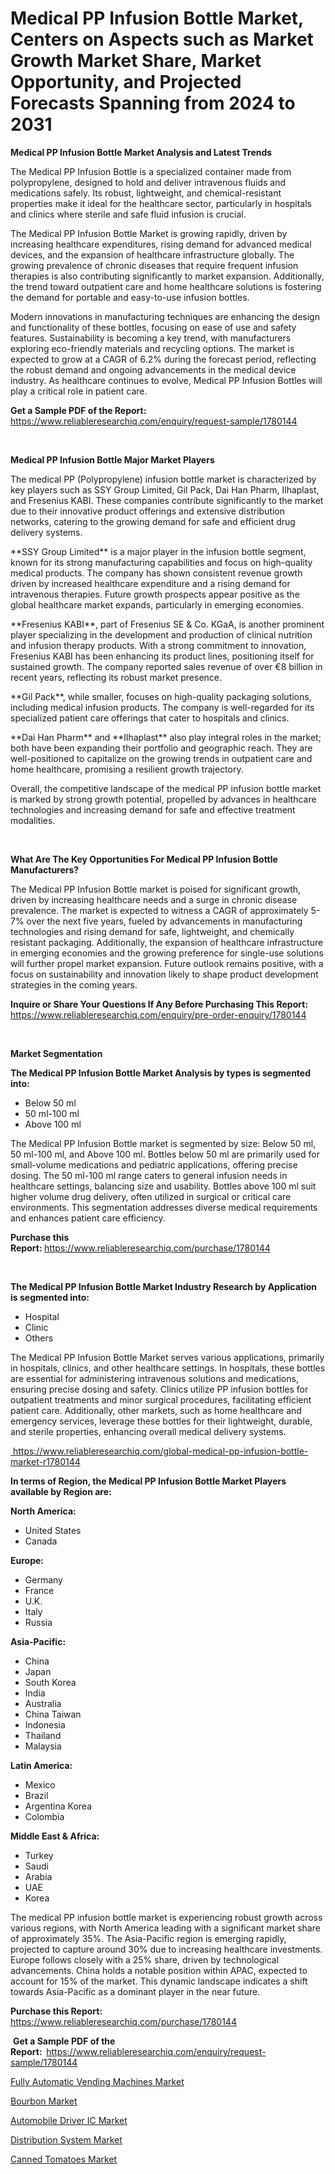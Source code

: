<p><h1>Medical PP Infusion Bottle Market, Centers on Aspects such as Market Growth Market Share, Market Opportunity, and Projected Forecasts Spanning from 2024 to 2031</h1></p><p><strong>Medical PP Infusion Bottle Market Analysis and Latest Trends</strong></p>
<p><p>The Medical PP Infusion Bottle is a specialized container made from polypropylene, designed to hold and deliver intravenous fluids and medications safely. Its robust, lightweight, and chemical-resistant properties make it ideal for the healthcare sector, particularly in hospitals and clinics where sterile and safe fluid infusion is crucial.</p><p>The Medical PP Infusion Bottle Market is growing rapidly, driven by increasing healthcare expenditures, rising demand for advanced medical devices, and the expansion of healthcare infrastructure globally. The growing prevalence of chronic diseases that require frequent infusion therapies is also contributing significantly to market expansion. Additionally, the trend toward outpatient care and home healthcare solutions is fostering the demand for portable and easy-to-use infusion bottles.</p><p>Modern innovations in manufacturing techniques are enhancing the design and functionality of these bottles, focusing on ease of use and safety features. Sustainability is becoming a key trend, with manufacturers exploring eco-friendly materials and recycling options. The market is expected to grow at a CAGR of 6.2% during the forecast period, reflecting the robust demand and ongoing advancements in the medical device industry. As healthcare continues to evolve, Medical PP Infusion Bottles will play a critical role in patient care.</p></p>
<p><strong>Get a Sample PDF of the Report:&nbsp;</strong> <a href="https://www.reliableresearchiq.com/enquiry/request-sample/1780144?utm_campaign=104&utm_medium=2&utm_source=Github&utm_content=ia&utm_term=09102024&utm_id=medical-pp-infusion-bottle">https://www.reliableresearchiq.com/enquiry/request-sample/1780144</a></p>
<p>&nbsp;</p>
<p><strong>Medical PP Infusion Bottle Major Market Players</strong></p>
<p><p>The medical PP (Polypropylene) infusion bottle market is characterized by key players such as SSY Group Limited, Gil Pack, Dai Han Pharm, Ilhaplast, and Fresenius KABI. These companies contribute significantly to the market due to their innovative product offerings and extensive distribution networks, catering to the growing demand for safe and efficient drug delivery systems.</p><p>**SSY Group Limited** is a major player in the infusion bottle segment, known for its strong manufacturing capabilities and focus on high-quality medical products. The company has shown consistent revenue growth driven by increased healthcare expenditure and a rising demand for intravenous therapies. Future growth prospects appear positive as the global healthcare market expands, particularly in emerging economies.</p><p>**Fresenius KABI**, part of Fresenius SE & Co. KGaA, is another prominent player specializing in the development and production of clinical nutrition and infusion therapy products. With a strong commitment to innovation, Fresenius KABI has been enhancing its product lines, positioning itself for sustained growth. The company reported sales revenue of over €8 billion in recent years, reflecting its robust market presence.</p><p>**Gil Pack**, while smaller, focuses on high-quality packaging solutions, including medical infusion products. The company is well-regarded for its specialized patient care offerings that cater to hospitals and clinics.</p><p>**Dai Han Pharm** and **Ilhaplast** also play integral roles in the market; both have been expanding their portfolio and geographic reach. They are well-positioned to capitalize on the growing trends in outpatient care and home healthcare, promising a resilient growth trajectory.</p><p>Overall, the competitive landscape of the medical PP infusion bottle market is marked by strong growth potential, propelled by advances in healthcare technologies and increasing demand for safe and effective treatment modalities.</p></p>
<p>&nbsp;</p>
<p><strong>What Are The Key Opportunities For Medical PP Infusion Bottle Manufacturers?</strong></p>
<p><p>The Medical PP Infusion Bottle market is poised for significant growth, driven by increasing healthcare needs and a surge in chronic disease prevalence. The market is expected to witness a CAGR of approximately 5-7% over the next five years, fueled by advancements in manufacturing technologies and rising demand for safe, lightweight, and chemically resistant packaging. Additionally, the expansion of healthcare infrastructure in emerging economies and the growing preference for single-use solutions will further propel market expansion. Future outlook remains positive, with a focus on sustainability and innovation likely to shape product development strategies in the coming years.</p></p>
<p><strong>Inquire or Share Your Questions If Any Before Purchasing This Report:</strong> <a href="https://www.reliableresearchiq.com/enquiry/pre-order-enquiry/1780144?utm_campaign=104&utm_medium=2&utm_source=Github&utm_content=ia&utm_term=09102024&utm_id=medical-pp-infusion-bottle">https://www.reliableresearchiq.com/enquiry/pre-order-enquiry/1780144</a></p>
<p>&nbsp;</p>
<p><strong>Market Segmentation</strong></p>
<p><strong>The Medical PP Infusion Bottle Market Analysis by types is segmented into:</strong></p>
<p><ul><li>Below 50 ml</li><li>50 ml-100 ml</li><li>Above 100 ml</li></ul></p>
<p><p>The Medical PP Infusion Bottle market is segmented by size: Below 50 ml, 50 ml-100 ml, and Above 100 ml. Bottles below 50 ml are primarily used for small-volume medications and pediatric applications, offering precise dosing. The 50 ml-100 ml range caters to general infusion needs in healthcare settings, balancing size and usability. Bottles above 100 ml suit higher volume drug delivery, often utilized in surgical or critical care environments. This segmentation addresses diverse medical requirements and enhances patient care efficiency.</p></p>
<p><strong>Purchase this Report:&nbsp;</strong><a href="https://www.reliableresearchiq.com/purchase/1780144?utm_campaign=104&utm_medium=2&utm_source=Github&utm_content=ia&utm_term=09102024&utm_id=medical-pp-infusion-bottle">https://www.reliableresearchiq.com/purchase/1780144</a></p>
<p>&nbsp;</p>
<p><strong>The Medical PP Infusion Bottle Market Industry Research by Application is segmented into:</strong></p>
<p><ul><li>Hospital</li><li>Clinic</li><li>Others</li></ul></p>
<p><p>The Medical PP Infusion Bottle Market serves various applications, primarily in hospitals, clinics, and other healthcare settings. In hospitals, these bottles are essential for administering intravenous solutions and medications, ensuring precise dosing and safety. Clinics utilize PP infusion bottles for outpatient treatments and minor surgical procedures, facilitating efficient patient care. Additionally, other markets, such as home healthcare and emergency services, leverage these bottles for their lightweight, durable, and sterile properties, enhancing overall medical delivery systems.</p></p>
<p><a href="https://www.reliableresearchiq.com/global-medical-pp-infusion-bottle-market-r1780144?utm_campaign=104&utm_medium=2&utm_source=Github&utm_content=ia&utm_term=09102024&utm_id=medical-pp-infusion-bottle">&nbsp;https://www.reliableresearchiq.com/global-medical-pp-infusion-bottle-market-r1780144</a></p>
<p><strong>In terms of Region, the Medical PP Infusion Bottle Market Players available by Region are:</strong></p>
<p>
    <p> <strong> North America: </strong>
        <ul>
            <li>United States</li>
            <li>Canada</li>
        </ul>
        </p> 
    <p> <strong> Europe: </strong>
        <ul>
            <li>Germany</li>
            <li>France</li>
            <li>U.K.</li>
            <li>Italy</li>
            <li>Russia</li>
        </ul>
        </p> 
    <p> <strong> Asia-Pacific: </strong>
        <ul>
            <li>China</li>
            <li>Japan</li>
            <li>South Korea</li>
            <li>India</li>
            <li>Australia</li>
            <li>China Taiwan</li>
            <li>Indonesia</li>
            <li>Thailand</li>
            <li>Malaysia</li>
        </ul>
        </p> 
    <p> <strong> Latin America: </strong>
        <ul>
            <li>Mexico</li>
            <li>Brazil</li>
            <li>Argentina Korea</li>
            <li>Colombia</li>
        </ul>
        </p> 
    <p> <strong> Middle East & Africa: </strong>
        <ul>
            <li>Turkey</li>
            <li>Saudi</li>
            <li>Arabia</li>
            <li>UAE</li>
            <li>Korea</li>
        </ul>
    </p>
    </p>
<p><p>The medical PP infusion bottle market is experiencing robust growth across various regions, with North America leading with a significant market share of approximately 35%. The Asia-Pacific region is emerging rapidly, projected to capture around 30% due to increasing healthcare investments. Europe follows closely with a 25% share, driven by technological advancements. China holds a notable position within APAC, expected to account for 15% of the market. This dynamic landscape indicates a shift towards Asia-Pacific as a dominant player in the near future.</p></p>
<p><strong>Purchase this Report: </strong><a href="https://www.reliableresearchiq.com/purchase/1780144?utm_campaign=104&utm_medium=2&utm_source=Github&utm_content=ia&utm_term=09102024&utm_id=medical-pp-infusion-bottle">https://www.reliableresearchiq.com/purchase/1780144</a></p>
<p>&nbsp;<strong>Get a Sample PDF of the Report:&nbsp;&nbsp;</strong><a href="https://www.reliableresearchiq.com/enquiry/request-sample/1780144?utm_campaign=104&utm_medium=2&utm_source=Github&utm_content=ia&utm_term=09102024&utm_id=medical-pp-infusion-bottle">https://www.reliableresearchiq.com/enquiry/request-sample/1780144</a></p>
<p><strong></strong></p>
<p><p><a href="https://www.linkedin.com/pulse/charting-future-comprehensive-analysis-global-fully-automatic-4puce?trackingId=Anh%2FPt0YSJyEd7K2iBhiFQ%3D%3D&utm_campaign=104&utm_medium=2&utm_source=Github&utm_content=ia&utm_term=09102024&utm_id=medical-pp-infusion-bottle">Fully Automatic Vending Machines Market</a></p><p><a href="https://issuu.com/reportprime-2/docs/bourbon-market-size-2030.pptx_8eec6c43893143?utm_campaign=104&utm_medium=2&utm_source=Github&utm_content=ia&utm_term=09102024&utm_id=medical-pp-infusion-bottle">Bourbon Market</a></p><p><a href="https://github.com/ardellegief/Market-Research-Report-List-1/blob/main/automobile-driver-ic-market.md?utm_campaign=104&utm_medium=2&utm_source=Github&utm_content=ia&utm_term=09102024&utm_id=medical-pp-infusion-bottle">Automobile Driver IC Market</a></p><p><a href="https://www.linkedin.com/pulse/future-innovation-global-distribution-system-market-puqxe?utm_campaign=104&utm_medium=2&utm_source=Github&utm_content=ia&utm_term=09102024&utm_id=medical-pp-infusion-bottle">Distribution System Market</a></p><p><a href="https://issuu.com/reportprime-2/docs/canned-tomatoes-market-size-2030.pp_bf38c8460367b9?utm_campaign=104&utm_medium=2&utm_source=Github&utm_content=ia&utm_term=09102024&utm_id=medical-pp-infusion-bottle">Canned Tomatoes Market</a></p></p>